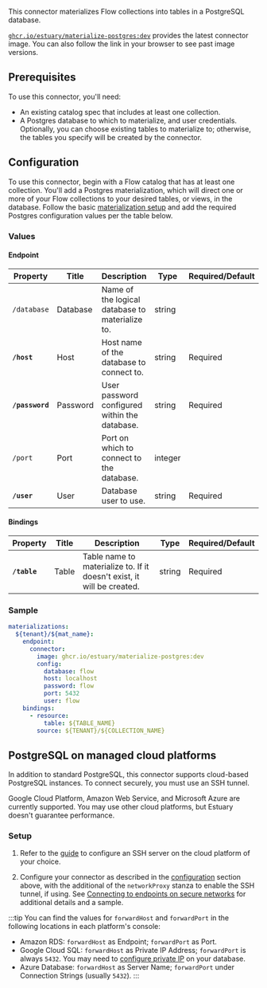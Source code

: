 
This connector materializes Flow collections into tables in a PostgreSQL database.

[`ghcr.io/estuary/materialize-postgres:dev`](https://ghcr.io/estuary/materialize-postgres:dev) provides the latest connector image. You can also follow the link in your browser to see past image versions.

## Prerequisites

To use this connector, you'll need:

* An existing catalog spec that includes at least one collection.
* A Postgres database to which to materialize, and user credentials.
  Optionally, you can choose existing tables to materialize to; otherwise, the tables you specify will be created by the connector.

## Configuration

To use this connector, begin with a Flow catalog that has at least one collection.
You'll add a Postgres materialization, which will direct one or more of your Flow collections to your desired tables, or views, in the database.
Follow the basic [materialization setup](../../../concepts/materialization.md#specification) and add the required Postgres configuration values per the table below.

### Values

#### Endpoint

| Property | Title | Description | Type | Required/Default |
|---|---|---|---|---|
| `/database` | Database | Name of the logical database to materialize to. | string |  |
| **`/host`** | Host | Host name of the database to connect to. | string | Required |
| **`/password`** | Password | User password configured within the database. | string | Required |
| `/port` | Port | Port on which to connect to the database. | integer |  |
| **`/user`** | User | Database user to use. | string | Required |

#### Bindings

| Property | Title | Description | Type | Required/Default |
|---|---|---|---|---|
| **`/table`** | Table | Table name to materialize to. If it doesn't exist, it will be created. | string | Required |

### Sample

```yaml
materializations:
  ${tenant}/${mat_name}:
    endpoint:
      connector:
        image: ghcr.io/estuary/materialize-postgres:dev
        config:
          database: flow
          host: localhost
          password: flow
          port: 5432
          user: flow
    bindings:
      - resource:
          table: ${TABLE_NAME}
        source: ${TENANT}/${COLLECTION_NAME}
```

## PostgreSQL on managed cloud platforms

In addition to standard PostgreSQL, this connector supports cloud-based PostgreSQL instances.
To connect securely, you must use an SSH tunnel.

Google Cloud Platform, Amazon Web Service, and Microsoft Azure are currently supported.
You may use other cloud platforms, but Estuary doesn't guarantee performance.


### Setup

1. Refer to the [guide](../../../../guides/connect-network/) to configure an SSH server on the cloud platform of your choice.

2. Configure your connector as described in the [configuration](#configuration) section above,
with the additional of the `networkProxy` stanza to enable the SSH tunnel, if using.
See [Connecting to endpoints on secure networks](../../../concepts/connectors.md#connecting-to-endpoints-on-secure-networks)
for additional details and a sample.

:::tip
You can find the values for `forwardHost` and `forwardPort` in the following locations in each platform's console:
* Amazon RDS: `forwardHost` as Endpoint; `forwardPort` as Port.
* Google Cloud SQL: `forwardHost` as Private IP Address; `forwardPort` is always `5432`. You may need to [configure private IP](https://cloud.google.com/sql/docs/postgres/configure-private-ip) on your database.
* Azure Database: `forwardHost` as Server Name; `forwardPort` under Connection Strings (usually `5432`).
:::